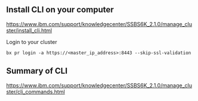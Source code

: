 
## Install CLI on your computer
https://www.ibm.com/support/knowledgecenter/SSBS6K_2.1.0/manage_cluster/install_cli.html

Login to your cluster
```
bx pr login -a https://<master_ip_address>:8443 --skip-ssl-validation
```

## Summary of CLI
https://www.ibm.com/support/knowledgecenter/SSBS6K_2.1.0/manage_cluster/cli_commands.html
